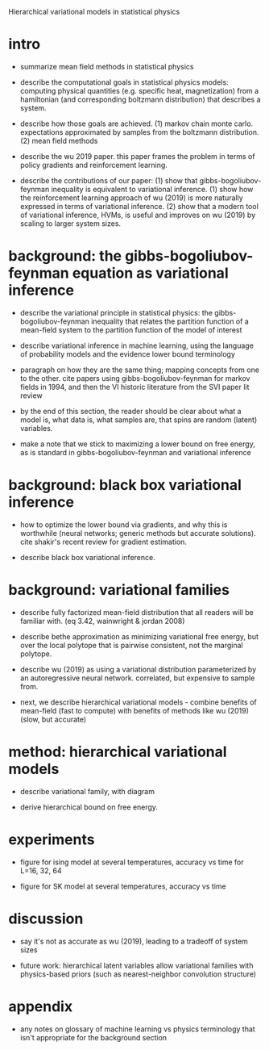 Hierarchical variational models in statistical physics

# intro

- summarize mean field methods in statistical physics

- describe the computational goals in statistical physics models: computing physical quantities (e.g. specific heat, magnetization) from a hamiltonian (and corresponding boltzmann distribution) that describes a system.

- describe how those goals are achieved. (1) markov chain monte carlo. expectations approximated by samples from the boltzmann distribution. (2) mean field methods

- describe the wu 2019 paper. this paper frames the problem in terms of policy gradients and reinforcement learning.

- describe the contributions of our paper: (1) show that gibbs-bogoliubov-feynman inequality is equivalent to variational inference. (1) show how the reinforcement learning approach of wu (2019) is more naturally expressed in terms of variational inference. (2) show that a modern tool of variational inference, HVMs, is useful and improves on wu (2019) by scaling to larger system sizes.

# background: the gibbs-bogoliubov-feynman equation as variational inference

- describe the variational principle in statistical physics: the gibbs-bogoliubov-feynman inequality that relates the partition function of a mean-field system to the partition function of the model of interest

- describe variational inference in machine learning, using the language of probability models and the evidence lower bound terminology

- paragraph on how they are the same thing; mapping concepts from one to the other. cite papers using gibbs-bogoliubov-feynman for markov fields in 1994, and then the VI historic literature from the SVI paper lit review

- by the end of this section, the reader should be clear about what a model is, what data is, what samples are, that spins are random (latent) variables. 

- make a note that we stick to maximizing a lower bound on free energy, as is standard in gibbs-bogoliubov-feynman and variational inference 

# background: black box variational inference 

- how to optimize the lower bound via gradients, and why this is worthwhile (neural networks; generic methods but accurate solutions). cite shakir's recent review for gradient estimation.

- describe black box variational inference. 

# background: variational families 

- describe fully factorized mean-field distribution that all readers will be familiar with. (eq 3.42, wainwright & jordan 2008)

- describe bethe approximation as minimizing variational free energy, but over the local polytope that is pairwise consistent, not the marginal polytope. 

- describe wu (2019) as using a variational distribution parameterized by an autoregressive neural network. correlated, but expensive to sample from.

- next, we describe hierarchical variational models - combine benefits of mean-field (fast to compute) with benefits of methods like wu (2019) (slow, but accurate)

# method: hierarchical variational models

- describe variational family, with diagram

- derive hierarchical bound on free energy.

# experiments

- figure for ising model at several temperatures, accuracy vs time for L=16, 32, 64

- figure for SK model at several temperatures, accuracy vs time

# discussion

- say it's not as accurate as wu (2019), leading to a tradeoff of system sizes

- future work: hierarchical latent variables allow variational families with physics-based priors (such as nearest-neighbor convolution structure)

# appendix

- any notes on glossary of machine learning vs physics terminology that isn't appropriate for the background section





